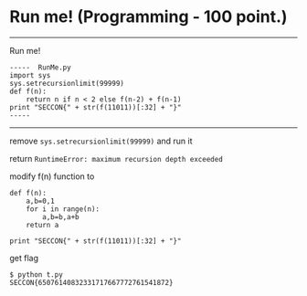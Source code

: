 # Run me! (Programming - 100 point.)

----------

Run me!
```
-----  RunMe.py
import sys
sys.setrecursionlimit(99999)
def f(n):
    return n if n < 2 else f(n-2) + f(n-1)
print "SECCON{" + str(f(11011))[:32] + "}"
-----
```

----------

remove `sys.setrecursionlimit(99999)` and run it

return `RuntimeError: maximum recursion depth exceeded`

modify f(n) function to
```
def f(n):
	a,b=0,1
	for i in range(n):
		a,b=b,a+b
	return a

print "SECCON{" + str(f(11011))[:32] + "}"
```

get flag
```
$ python t.py
SECCON{65076140832331717667772761541872}
```
